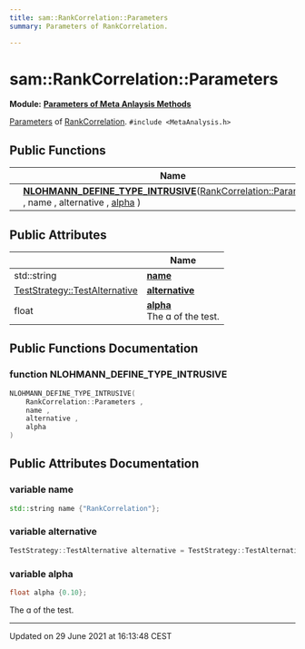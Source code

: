 ```yaml
---
title: sam::RankCorrelation::Parameters
summary: Parameters of RankCorrelation. 

---
```


# sam::RankCorrelation::Parameters

**Module:** **[Parameters of Meta Anlaysis Methods](/doxygen/Modules/group___meta_analysis_parameters/)**



[Parameters]() of [RankCorrelation](/doxygen/Classes/classsam_1_1_rank_correlation/). 
`#include <MetaAnalysis.h>`

## Public Functions

|                | Name           |
| -------------- | -------------- |
| | **[NLOHMANN_DEFINE_TYPE_INTRUSIVE](/doxygen/Classes/structsam_1_1_rank_correlation_1_1_parameters/#function-nlohmann_define_type_intrusive)**([RankCorrelation::Parameters](/doxygen/Classes/structsam_1_1_rank_correlation_1_1_parameters/) , name , alternative , [alpha](/doxygen/Classes/structsam_1_1_rank_correlation_1_1_parameters/#variable-alpha) ) |

## Public Attributes

|                | Name           |
| -------------- | -------------- |
| std::string | **[name](/doxygen/Classes/structsam_1_1_rank_correlation_1_1_parameters/#variable-name)**  |
| [TestStrategy::TestAlternative](/doxygen/Classes/classsam_1_1_test_strategy/#enum-testalternative) | **[alternative](/doxygen/Classes/structsam_1_1_rank_correlation_1_1_parameters/#variable-alternative)**  |
| float | **[alpha](/doxygen/Classes/structsam_1_1_rank_correlation_1_1_parameters/#variable-alpha)** <br>The ɑ of the test.  |

## Public Functions Documentation

### function NLOHMANN_DEFINE_TYPE_INTRUSIVE

```cpp
NLOHMANN_DEFINE_TYPE_INTRUSIVE(
    RankCorrelation::Parameters ,
    name ,
    alternative ,
    alpha 
)
```


## Public Attributes Documentation

### variable name

```cpp
std::string name {"RankCorrelation"};
```


### variable alternative

```cpp
TestStrategy::TestAlternative alternative = TestStrategy::TestAlternative::TwoSided;
```


### variable alpha

```cpp
float alpha {0.10};
```

The ɑ of the test. 

-------------------------------

Updated on 29 June 2021 at 16:13:48 CEST